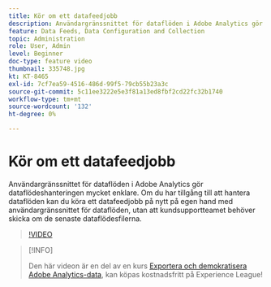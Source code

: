 ```yaml
---
title: Kör om ett datafeedjobb
description: Användargränssnittet för dataflöden i Adobe Analytics gör dataflödeshanteringen mycket enklare. Om du har tillgång till att hantera dataflöden kan du köra ett datafeedjobb på nytt på egen hand med användargränssnittet för dataflöden, utan att kundsupportteamet behöver skicka om de senaste dataflödesfilerna.
feature: Data Feeds, Data Configuration and Collection
topic: Administration
role: User, Admin
level: Beginner
doc-type: feature video
thumbnail: 335748.jpg
kt: KT-8465
exl-id: 7cf7ea59-4516-486d-99f5-79cb55b23a3c
source-git-commit: 5c11ee3222e5e3f81a13ed8fbf2cd22fc32b1740
workflow-type: tm+mt
source-wordcount: '132'
ht-degree: 0%

---
```


# Kör om ett datafeedjobb

Användargränssnittet för dataflöden i Adobe Analytics gör dataflödeshanteringen mycket enklare. Om du har tillgång till att hantera dataflöden kan du köra ett datafeedjobb på nytt på egen hand med användargränssnittet för dataflöden, utan att kundsupportteamet behöver skicka om de senaste dataflödesfilerna.

>[!VIDEO](https://video.tv.adobe.com/v/335748/?quality=12&learn=on)

>[!INFO]
>
> Den här videon är en del av en kurs [Exportera och demokratisera Adobe Analytics-data](https://experienceleague.adobe.com/?recommended=Analytics-A-1-2022.1.democratizing), kan köpas kostnadsfritt på Experience League!